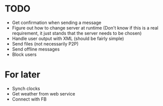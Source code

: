 # TODO
- Get confirmation when sending a message
- Figure out how to change server at runtime (Don't know if this is a real requirement, it just stands that the server needs to be chosen)
- Handle user output with XML (should be fairly simple)
- Send files (not necessarily P2P)
- Send offline messages
- Block users

# For later
- Synch clocks
- Get weather from web service
- Connect with FB